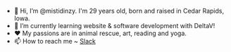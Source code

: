 - 👋 Hi, I’m @mistidinzy. I'm 29 years old, born and raised in Cedar Rapids, Iowa. 
- 🌱 I’m currently learning website & software development with DeltaV!
- ❤️ My passions are in animal rescue, art, reading and yoga.
- 📫 How to reach me ~ [Slack](https://deltavcode.slack.com/team/U026N9LLC2U) 
